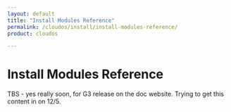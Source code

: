```yaml
---
layout: default
title: "Install Modules Reference"
permalink: /cloudos/install/install-modules-reference/
product: cloudos

---
```


# Install Modules Reference

TBS - yes really soon, for G3 release on the doc website. Trying to get this content in on 12/5.


